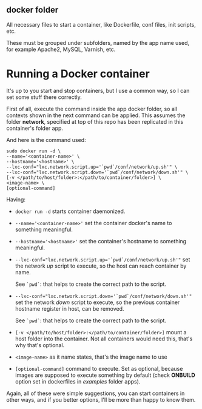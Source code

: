 docker folder
-------------

All necessary files to start a container, like Dockerfile, conf files, init scripts, etc.

These must be grouped under subfolders, named by the app name used, for example Apache2,
MySQL, Varnish, etc.

Running a Docker container
==========================

It's up to you start and stop containers, but I use a common way, so I can set some stuff
there correctly. 

First of all, execute the command inside the app docker folder, so all contexts shown in the
next command can be applied. This assumes the folder **network**, specified at top of this repo
has been replicated in this container's folder app.

And here is the command used:

```
sudo docker run -d \
--name='<container-name>' \
--hostname='<hostname>' \
--lxc-conf="lxc.network.script.up='`pwd`/conf/network/up.sh'" \
--lxc-conf="lxc.network.script.down='`pwd`/conf/network/down.sh'" \
[-v </path/to/host/folder>:</path/to/container/folder>] \
<image-name> \
[optional-command]
```

Having:

* `docker run -d` starts container daemonized.
* `--name='<container-name>'` set the container docker's name to something meaningful.
* `--hostname='<hostname>'` set the container's hostname to something meaningful.
* ``--lxc-conf="lxc.network.script.up='`pwd`/conf/network/up.sh'"`` set the network *up* script to execute, so the host can reach container by name.

  See `` `pwd` ``: that helps to create the correct path to the script.
* ``--lxc-conf="lxc.network.script.down='`pwd`/conf/network/down.sh'"`` set the network *down* script to execute, so the previous container hostname register in host, can be removed.

  See `` `pwd` ``: that helps to create the correct path to the script.

* `[-v </path/to/host/folder>:</path/to/container/folder>]` mount a host folder into the container. Not all containers would need this, that's why that's optional.
* `<image-name>` as it name states, that's the image name to use
* `[optional-command]` command to execute. Set as optional, because images are supposed to execute something by default (check **ONBUILD** option set in dockerfiles in *examples* folder apps).

Again, all of these were simple suggestions, you can start containers in other ways, and if you better options, I'll be more than happy to know them.
